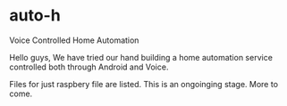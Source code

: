 # auto-h
Voice Controlled Home Automation

Hello guys,
We have tried our hand building a home automation service controlled both through Android and Voice.

Files for just raspbery file are listed. This is an ongoinging stage.
More to come. 
